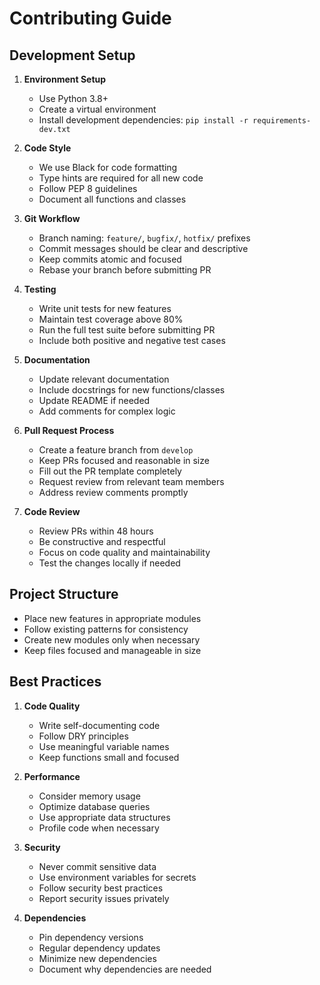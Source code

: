 # Contributing Guide

## Development Setup

1. **Environment Setup**
   - Use Python 3.8+
   - Create a virtual environment
   - Install development dependencies: `pip install -r requirements-dev.txt`

2. **Code Style**
   - We use Black for code formatting
   - Type hints are required for all new code
   - Follow PEP 8 guidelines
   - Document all functions and classes

3. **Git Workflow**
   - Branch naming: `feature/`, `bugfix/`, `hotfix/` prefixes
   - Commit messages should be clear and descriptive
   - Keep commits atomic and focused
   - Rebase your branch before submitting PR

4. **Testing**
   - Write unit tests for new features
   - Maintain test coverage above 80%
   - Run the full test suite before submitting PR
   - Include both positive and negative test cases

5. **Documentation**
   - Update relevant documentation
   - Include docstrings for new functions/classes
   - Update README if needed
   - Add comments for complex logic

6. **Pull Request Process**
   - Create a feature branch from `develop`
   - Keep PRs focused and reasonable in size
   - Fill out the PR template completely
   - Request review from relevant team members
   - Address review comments promptly

7. **Code Review**
   - Review PRs within 48 hours
   - Be constructive and respectful
   - Focus on code quality and maintainability
   - Test the changes locally if needed

## Project Structure

- Place new features in appropriate modules
- Follow existing patterns for consistency
- Create new modules only when necessary
- Keep files focused and manageable in size

## Best Practices

1. **Code Quality**
   - Write self-documenting code
   - Follow DRY principles
   - Use meaningful variable names
   - Keep functions small and focused

2. **Performance**
   - Consider memory usage
   - Optimize database queries
   - Use appropriate data structures
   - Profile code when necessary

3. **Security**
   - Never commit sensitive data
   - Use environment variables for secrets
   - Follow security best practices
   - Report security issues privately

4. **Dependencies**
   - Pin dependency versions
   - Regular dependency updates
   - Minimize new dependencies
   - Document why dependencies are needed
